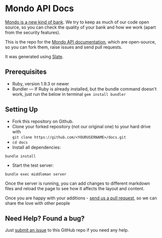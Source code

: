 Mondo API Docs
========

[Mondo is a new kind of bank](https://getmondo.co.uk). We try to keep as much of our code open source, so you can check the quality of your bank and how we work (apart from the security features). 

This is the repo for the [Mondo API documentation](https://getmondo.co.uk/docs), which are open-source, so you can fork them, raise issues and send pull requests. 

It was generated using [Slate](http://tripit.github.io/slate).

## Prerequisites

- Ruby, version 1.9.3 or newer
- Bundler — If Ruby is already installed, but the bundle command doesn't work, just run the below in terminal
```gem install bundler``` 

## Setting Up

- Fork this repository on Github.
- Clone your forked repository (not our original one) to your hard drive with  
```git clone https://github.com/<YOURUSERNAME>/docs.git```
- ```cd docs```
- Install all dependencies: 
```shell
bundle install
```
- Start the test server: 
```shell
bundle exec middleman server
```
Once the server is running, you can add changes to different markdown files and reload the page to see how it affects the layout and content. 

Once you are happy with your additions - [send us a pull request](https://github.com/mondough/docs/pulls), so we can share the love with other people

Need Help? Found a bug?
--------------------

Just [submit an issue](https://github.com/mondough/docs/issues) to this GitHub repo if you need any help. 
